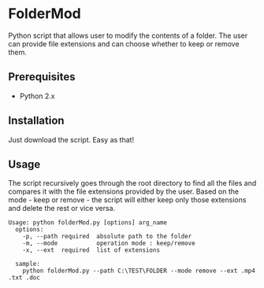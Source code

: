 # FolderMod
Python script that allows user to modify the contents of a folder. The user can provide file extensions and can choose whether to keep or remove them.

## Prerequisites
* Python 2.x

## Installation
Just download the script. Easy as that!

## Usage
The script recursively goes through the root directory to find all the files and compares it with the file extensions provided by the user. Based on the mode - keep or remove - the script will either keep only those extensions and delete the rest or vice versa.
```
Usage: python folderMod.py [options] arg_name
  options:
    -p, --path required  absolute path to the folder
    -m, --mode           operation mode : keep/remove
    -x, --ext  required  list of extensions
    
  sample:
    python folderMod.py --path C:\TEST\FOLDER --mode remove --ext .mp4 .txt .doc
```
